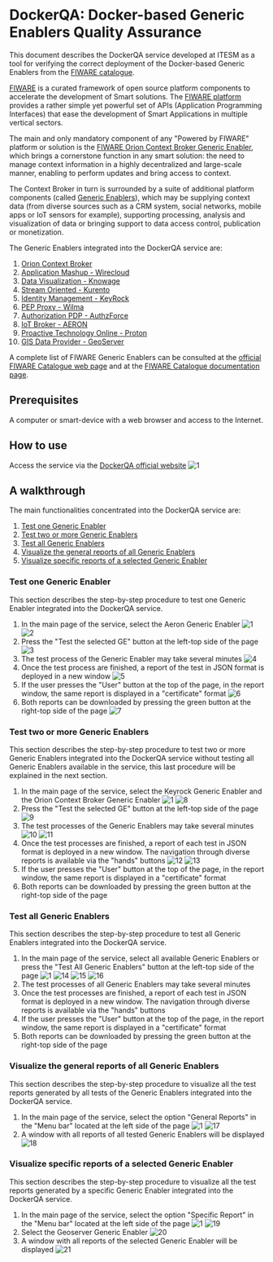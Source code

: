 # DockerQA: Docker-based Generic Enablers Quality Assurance
This document describes the DockerQA service developed at ITESM as a tool for verifying the correct deployment of the Docker-based Generic Enablers from the [FIWARE catalogue](https://www.fiware.org/developers/catalogue/).

[FIWARE](https://www.fiware.org/) is a curated framework of open source platform components to accelerate the development of Smart solutions. The [FIWARE platform](https://www.fiware.org/developers/catalogue/) provides a rather simple yet powerful set of APIs (Application Programming Interfaces) that ease the development of Smart Applications in multiple vertical sectors. 

The main and only mandatory component of any "Powered by FIWARE" platform or solution is the [FIWARE Orion Context Broker Generic Enabler](https://fiware-orion.readthedocs.io/en/master/), which brings a cornerstone function in any smart solution: the need to manage context information in a highly decentralized and large-scale manner, enabling to perform updates and bring access to context.

The Context Broker in turn is surrounded by a suite of additional platform components (called [Generic Enablers](https://catalogue-server.fiware.org/enablers)), which may be supplying context data (from diverse sources such as a CRM system, social networks, mobile apps or IoT sensors for example), supporting processing, analysis and visualization of data or bringing support to data access control, publication or monetization.

The Generic Enablers integrated into the DockerQA service are:
1. [Orion Context Broker](https://fiware-orion.readthedocs.io/en/master/)
1. [Application Mashup - Wirecloud](https://wirecloud.readthedocs.io/en/stable/)
1. [Data Visualization - Knowage](https://knowage.readthedocs.io/en/latest/)
1. [Stream Oriented - Kurento](https://kurento.readthedocs.io/en/stable/)
1. [Identity Management - KeyRock](https://fiware-idm.readthedocs.io/en/latest/)
1. [PEP Proxy - Wilma](https://fiware-pep-proxy.readthedocs.io/en/latest/)
1. [Authorization PDP - AuthzForce](https://authzforce-ce-fiware.readthedocs.io/en/latest/)
1. [IoT Broker - AERON](https://fiware-iot-broker.readthedocs.io/en/master/)
1. [Proactive Technology Online - Proton](https://proactive-technology-online.readthedocs.io/en/latest/index.html)
1. [GIS Data Provider - GeoServer](https://gisdataprovider.readthedocs.io/en/latest/index.html)

A complete list of FIWARE Generic Enablers can be consulted at the [official FIWARE Catalogue web page](https://catalogue-server.fiware.org/) and at the [FIWARE Catalogue documentation page](https://www.fiware.org/developers/catalogue/).

## Prerequisites
A computer or smart-device with a web browser and access to the Internet.

## How to use
Access the service via the [DockerQA official website](http://148.241.3.246:3800/)
![1](https://user-images.githubusercontent.com/39604832/51412805-7fec0600-1b32-11e9-9acb-5176dbb94b65.PNG)

## A walkthrough
The main functionalities concentrated into the DockerQA service are:
1. [Test one Generic Enabler](https://github.com/ITESM-FIWARE/Docker-based-Generic-Enablers-Quality-Assurance#test-one-generic-enabler)
1. [Test two or more Generic Enablers](https://github.com/ITESM-FIWARE/Docker-based-Generic-Enablers-Quality-Assurance#test-two-or-more-generic-enablers)
1. [Test all Generic Enablers](https://github.com/ITESM-FIWARE/Docker-based-Generic-Enablers-Quality-Assurance#test-all-generic-enablers)
1. [Visualize the general reports of all Generic Enablers](https://github.com/ITESM-FIWARE/Docker-based-Generic-Enablers-Quality-Assurance#visualize-the-general-reports-of-all-generic-enablers)
1. [Visualize specific reports of a selected Generic Enabler](https://github.com/ITESM-FIWARE/Docker-based-Generic-Enablers-Quality-Assurance#visualize-specific-reports-of-a-selected-generic-enabler)

### Test one Generic Enabler
This section describes the step-by-step procedure to test one Generic Enabler integrated into the DockerQA service.

1. In the main page of the service, select the Aeron Generic Enabler
![1](https://user-images.githubusercontent.com/39604832/51412805-7fec0600-1b32-11e9-9acb-5176dbb94b65.PNG)
![2](https://user-images.githubusercontent.com/39604832/51412806-7fec0600-1b32-11e9-868c-d2d9515c8cbb.PNG)
1. Press the "Test the selected GE" button at the left-top side of the page
![3](https://user-images.githubusercontent.com/39604832/51412807-7fec0600-1b32-11e9-81dd-4880507c1548.PNG)
1. The test process of the Generic Enabler may take several minutes
![4](https://user-images.githubusercontent.com/39604832/51412808-80849c80-1b32-11e9-925b-aa818cc9b33f.PNG)
1. Once the test process are finished, a report of the test in JSON format is deployed in a new window
![5](https://user-images.githubusercontent.com/39604832/51412809-80849c80-1b32-11e9-805a-ab82a804e98f.PNG)
1. If the user presses the "User" button at the top of the page, in the report window, the same report is displayed in a "certificate" format
![6](https://user-images.githubusercontent.com/39604832/51412810-80849c80-1b32-11e9-9bd4-03870fa26a5d.PNG)
1. Both reports can be downloaded by pressing the green button at the right-top side of the page
![7](https://user-images.githubusercontent.com/39604832/51412811-80849c80-1b32-11e9-84a5-48416515504e.PNG)

### Test two or more Generic Enablers
This section describes the step-by-step procedure to test two or more Generic Enablers integrated into the DockerQA service without testing all Generic Enablers available in the service, this last procedure will be explained in the next section.

1. In the main page of the service, select the Keyrock Generic Enabler and the Orion Context Broker Generic Enabler
![1](https://user-images.githubusercontent.com/39604832/51412805-7fec0600-1b32-11e9-9acb-5176dbb94b65.PNG)
![8](https://user-images.githubusercontent.com/39604832/51412812-80849c80-1b32-11e9-8ca7-81c4a997c164.PNG)
1. Press the "Test the selected GE" button at the left-top side of the page
![9](https://user-images.githubusercontent.com/39604832/51412814-80849c80-1b32-11e9-952c-75aa35179e18.PNG)
1. The test processes of the Generic Enablers may take several minutes
![10](https://user-images.githubusercontent.com/39604832/51412815-811d3300-1b32-11e9-9570-9e29a22c4087.PNG)
![11](https://user-images.githubusercontent.com/39604832/51412816-811d3300-1b32-11e9-803d-528864406130.PNG)
1. Once the test processes are finished, a report of each test in JSON format is deployed in a new window. The navigation through diverse reports is available via the "hands" buttons
![12](https://user-images.githubusercontent.com/39604832/51412817-811d3300-1b32-11e9-8fb6-fc9f79e6eb9a.PNG)
![13](https://user-images.githubusercontent.com/39604832/51412818-811d3300-1b32-11e9-8a46-551c4fccff6a.PNG)
1. If the user presses the "User" button at the top of the page, in the report window, the same report is displayed in a "certificate" format
1. Both reports can be downloaded by pressing the green button at the right-top side of the page

### Test all Generic Enablers
This section describes the step-by-step procedure to test all Generic Enablers integrated into the DockerQA service.

1. In the main page of the service, select all available Generic Enablers or press the "Test All Generic Enablers" button at the left-top side of the page
![1](https://user-images.githubusercontent.com/39604832/51412805-7fec0600-1b32-11e9-9acb-5176dbb94b65.PNG)
![14](https://user-images.githubusercontent.com/39604832/51412820-811d3300-1b32-11e9-9a82-b9de24b85a7d.PNG)
![15](https://user-images.githubusercontent.com/39604832/51412821-811d3300-1b32-11e9-8908-8a5a4ac6afd3.PNG)
![16](https://user-images.githubusercontent.com/39604832/51412822-811d3300-1b32-11e9-9634-be1a54e7f59e.PNG)
1. The test processes of all Generic Enablers may take several minutes
1. Once the test processes are finished, a report of each test in JSON format is deployed in a new window. The navigation through diverse reports is available via the "hands" buttons
1. If the user presses the "User" button at the top of the page, in the report window, the same report is displayed in a "certificate" format
1. Both reports can be downloaded by pressing the green button at the right-top side of the page

### Visualize the general reports of all Generic Enablers
This section describes the step-by-step procedure to visualize all the test reports generated by all tests of the Generic Enablers integrated into the DockerQA service.

1. In the main page of the service, select the option "General Reports" in the "Menu bar" located at the left side of the page
![1](https://user-images.githubusercontent.com/39604832/51412805-7fec0600-1b32-11e9-9acb-5176dbb94b65.PNG)
![17](https://user-images.githubusercontent.com/39604832/51412823-81b5c980-1b32-11e9-82a5-f73e9e10c708.PNG)
1. A window with all reports of all tested Generic Enablers will be displayed
![18](https://user-images.githubusercontent.com/39604832/51412824-81b5c980-1b32-11e9-9686-dbc85f8cbffe.PNG)

### Visualize specific reports of a selected Generic Enabler
This section describes the step-by-step procedure to visualize all the test reports generated by a specific Generic Enabler integrated into the DockerQA service.

1. In the main page of the service, select the option "Specific Report" in the "Menu bar" located at the left side of the page
![1](https://user-images.githubusercontent.com/39604832/51412805-7fec0600-1b32-11e9-9acb-5176dbb94b65.PNG)
![19](https://user-images.githubusercontent.com/39604832/51412825-81b5c980-1b32-11e9-9297-0048326afecb.PNG)
1. Select the Geoserver Generic Enabler
![20](https://user-images.githubusercontent.com/39604832/51412826-81b5c980-1b32-11e9-8273-c8bb33d8c807.PNG)
1. A window with all reports of the selected Generic Enabler will be displayed
![21](https://user-images.githubusercontent.com/39604832/51412827-81b5c980-1b32-11e9-8169-d1f11c310711.PNG)
